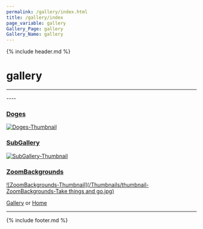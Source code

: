 ```yaml
---
permalink: /gallery/index.html
title: /gallery/index
page_variable: gallery
Gallery_Page: gallery
Gallery_Name: gallery
---
```



{% include header.md %}

# gallery

----
<div class="image-container-gallery ImgContainer">
</div>
----

### [Doges]( ./Doges.html)
[ ![Doges-Thumbnail](/Thumbnails/thumbnail-Doges-00DF49F2-26B4-47FD-B621-5BABC1487215_1_105_c.jpeg)]( ./Doges.html)

### [SubGallery]( ./SubGallery.html)
[ ![SubGallery-Thumbnail](/Thumbnails/thumbnail-SubGallery-DA860723-B666-4527-B322-3FBEFB26F029_1_105_c.jpeg)]( ./SubGallery.html)

### [ZoomBackgrounds]( ./ZoomBackgrounds.html)
[ ![ZoomBackgrounds-Thumbnail](/Thumbnails/thumbnail-ZoomBackgrounds-Take things and go.jpg)]( ./ZoomBackgrounds.html)


[Gallery]( ./index.html)
  or 
[Home]( ../)

----

<script>

{% include single-gallery.js %}

SetupGallery(".image-container-gallery ImgContainer");

</script>

{% include footer.md %}

<!-- created on 03/11/2020 7:58 PM -->
